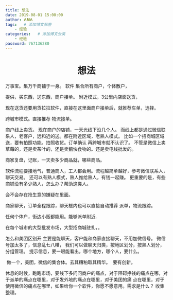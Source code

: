 ```yaml
---
title: 想法
date: 2019-08-01 15:00:00
author: 𝚲𝚳𝚲
tags:   # 添加博文标签
	- 经验
categories:   # 添加博文分类
	- 经验
password: 767136280
---
```


<h1><center>想法</center></h1>





万事宝。集万千商铺于一身。
软件
集合所有商户，个体散户，

提供，买东西，送东西，商户接单。
附近模式，3公里内店面送货，

现在送货还要用货拉拉软件，直接在这里面商户接单后，就推荐车单，选择。

跨城市模式。直接推荐 物流接单。

商户线上卖货。
现在商户的店铺，一天光线下没几个人。
而线上都是通过微信联系人，老客户，远和近的送。都在附近区域，老熟人模式。
比如一个招商城区域送，要有拍照功能。拍照收货。订单确认
再跨城市就不认识了。
不管是微信上卖草莓的，还是卖茶叶的，还是卖鹅快食物的。还是卖电线批发的。

商家复盘，记账，一天卖多少商品就，哪些商品。

软件流程要接地气，普通商人，工人都会用。流程越简单越好，参考微信联系人，聊天交易。
还可以有熟人模式，熟人推给熟人，有钱一起赚。
更重要的是，有些商铺没有多少熟人，怎么办？帮助这类人。

会不会存在抢生意的嫌疑在里面。

商家聊天，订单全程跟踪，聊天框内也可以直接自动推荐 派单，物流跟踪。

任何个体户，街边小贩都能用。能够派单附近.

在每个城市的大型批发市场，大型招商城驻扎，。

怎么和美团区别开
  	主要是能聊天，客户能和商家直接聊天，不用加微信号。 
微信号加太多了，信息乱七八糟，
	我们可以做聊天归类，按地区划分，按熟人划分，分组管理。
	提示信息，要一眼能看出，哪个地方，哪个人，要什么。

​	做一个，美团，微信的集合体。去其糟粕取其精华。
​	要有创新。

​	休息的时候，跑跑市场，要线下多问问商户的痛点，对于阻碍挣钱的痛点在哪，对于派单的痛点在哪里，对于发外地的痛点在哪里，对于美团的痛	点在哪里，对于使用微信的痛点在哪里，如果给你一个软件，你愿不愿意用。需求是什么？
收集整理。